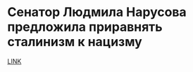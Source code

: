 # Сенатор Людмила Нарусова предложила приравнять сталинизм к нацизму



[LINK](https://varlamov.ru/2831584.html)